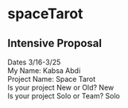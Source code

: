 # spaceTarot
## Intensive Proposal

Dates 3/16-3/25<br/>
My Name: Kabsa Abdi<br/>
Project Name: Space Tarot<br/>
Is your project New or Old? New<br/>
Is your project Solo or Team? Solo<br/>

